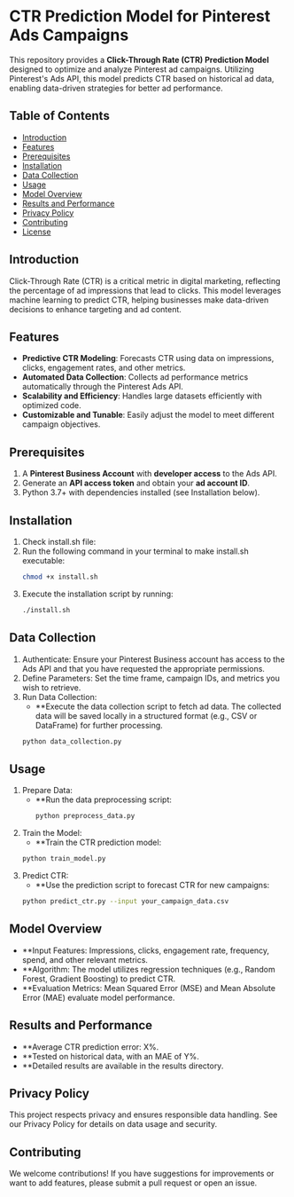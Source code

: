 # CTR Prediction Model for Pinterest Ads Campaigns

This repository provides a **Click-Through Rate (CTR) Prediction Model** designed to optimize and analyze Pinterest ad campaigns. Utilizing Pinterest's Ads API, this model predicts CTR based on historical ad data, enabling data-driven strategies for better ad performance.

## Table of Contents
- [Introduction](#introduction)
- [Features](#features)
- [Prerequisites](#prerequisites)
- [Installation](#installation)
- [Data Collection](#data-collection)
- [Usage](#usage)
- [Model Overview](#model-overview)
- [Results and Performance](#results-and-performance)
- [Privacy Policy](#privacy-policy)
- [Contributing](#contributing)
- [License](#license)

## Introduction
Click-Through Rate (CTR) is a critical metric in digital marketing, reflecting the percentage of ad impressions that lead to clicks. This model leverages machine learning to predict CTR, helping businesses make data-driven decisions to enhance targeting and ad content.

## Features
- **Predictive CTR Modeling**: Forecasts CTR using data on impressions, clicks, engagement rates, and other metrics.
- **Automated Data Collection**: Collects ad performance metrics automatically through the Pinterest Ads API.
- **Scalability and Efficiency**: Handles large datasets efficiently with optimized code.
- **Customizable and Tunable**: Easily adjust the model to meet different campaign objectives.

## Prerequisites
1. A **Pinterest Business Account** with **developer access** to the Ads API.
2. Generate an **API access token** and obtain your **ad account ID**.
3. Python 3.7+ with dependencies installed (see Installation below).

## Installation
1. Check install.sh file:
2. Run the following command in your terminal to make install.sh executable:
   ```bash
   chmod +x install.sh
3. Execute the installation script by running:
   ```bash
   ./install.sh

## Data Collection
1. Authenticate: Ensure your Pinterest Business account has access to the Ads API and that you have requested the appropriate permissions.
2. Define Parameters: Set the time frame, campaign IDs, and metrics you wish to retrieve.
3. Run Data Collection:
   - **Execute the data collection script to fetch ad data. The collected data will be saved locally in a structured format (e.g., CSV or DataFrame) for further processing.
   ```bash
   python data_collection.py

## Usage
1. Prepare Data:
   - **Run the data preprocessing script:
     ```bash
     python preprocess_data.py
2. Train the Model:
   - **Train the CTR prediction model:
   ```bash
   python train_model.py
3. Predict CTR:
   - **Use the prediction script to forecast CTR for new campaigns:
   ```bash
   python predict_ctr.py --input your_campaign_data.csv

## Model Overview
- **Input Features: Impressions, clicks, engagement rate, frequency, spend, and other relevant metrics.
- **Algorithm: The model utilizes regression techniques (e.g., Random Forest, Gradient Boosting) to predict CTR.
- **Evaluation Metrics: Mean Squared Error (MSE) and Mean Absolute Error (MAE) evaluate model performance.

## Results and Performance
- **Average CTR prediction error: X%.
- **Tested on historical data, with an MAE of Y%.
- **Detailed results are available in the results directory.

## Privacy Policy
This project respects privacy and ensures responsible data handling. See our Privacy Policy for details on data usage and security.

## Contributing
We welcome contributions! If you have suggestions for improvements or want to add features, please submit a pull request or open an issue.

